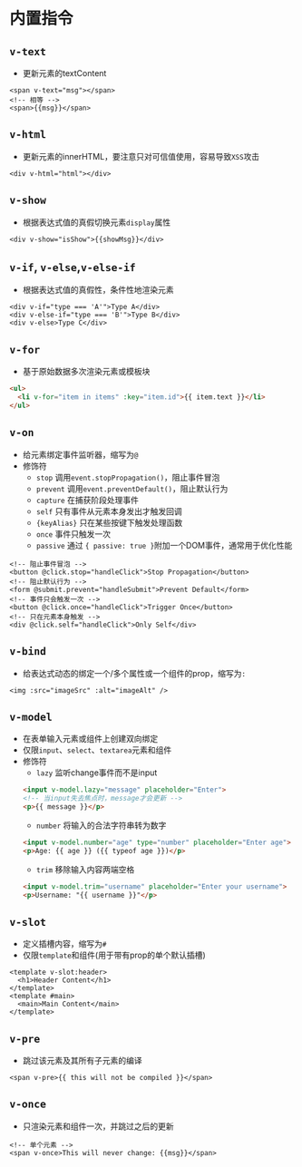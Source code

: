 # 内置指令
## `v-text`
* 更新元素的textContent
```vue
<span v-text="msg"></span>
<!-- 相等 -->
<span>{{msg}}</span>
```
## `v-html`
* 更新元素的innerHTML，要注意只对可信值使用，容易导致`XSS`攻击
```vue
<div v-html="html"></div>
```
## `v-show`
* 根据表达式值的真假切换元素`display`属性
```vue
<div v-show="isShow">{{showMsg}}</div>
```
## `v-if`, `v-else`,`v-else-if`
* 根据表达式值的真假性，条件性地渲染元素
```vue
<div v-if="type === 'A'">Type A</div>
<div v-else-if="type === 'B'">Type B</div>
<div v-else>Type C</div>
```
## `v-for`
* 基于原始数据多次渲染元素或模板块
```html
<ul>
  <li v-for="item in items" :key="item.id">{{ item.text }}</li>
</ul>
```
## `v-on`
* 给元素绑定事件监听器，缩写为`@`
* 修饰符
  * `stop` 调用`event.stopPropagation()`，阻止事件冒泡
  * `prevent` 调用`event.preventDefault()`，阻止默认行为
  * `capture` 在捕获阶段处理事件
  * `self` 只有事件从元素本身发出才触发回调
  * `{keyAlias}` 只在某些按键下触发处理函数
  * `once` 事件只触发一次
  * `passive` 通过 `{ passive: true }`附加一个DOM事件，通常用于优化性能
```vue
<!-- 阻止事件冒泡 -->
<button @click.stop="handleClick">Stop Propagation</button>
<!-- 阻止默认行为 -->
<form @submit.prevent="handleSubmit">Prevent Default</form>
<!-- 事件只会触发一次 -->
<button @click.once="handleClick">Trigger Once</button>
<!-- 只在元素本身触发 -->
<div @click.self="handleClick">Only Self</div>
```
## `v-bind`
* 给表达式动态的绑定一个/多个属性或一个组件的prop，缩写为`:`
```vue
<img :src="imageSrc" :alt="imageAlt" />
```
## `v-model`
* 在表单输入元素或组件上创建双向绑定
* 仅限`input`、`select`、`textarea`元素和组件
* 修饰符
  * `lazy` 监听change事件而不是input
  ```html
  <input v-model.lazy="message" placeholder="Enter">
  <!-- 当input失去焦点时，message才会更新 -->
  <p>{{ message }}</p>
  ```
  * `number` 将输入的合法字符串转为数字
  ```html
  <input v-model.number="age" type="number" placeholder="Enter age">
  <p>Age: {{ age }} ({{ typeof age }})</p>
  ```
  * `trim` 移除输入内容两端空格
  ```html
  <input v-model.trim="username" placeholder="Enter your username">
  <p>Username: "{{ username }}"</p>
  ```
## `v-slot`
* 定义插槽内容，缩写为`#`
* 仅限`template`和组件(用于带有prop的单个默认插槽)
```vue
<template v-slot:header>
  <h1>Header Content</h1>
</template>
<template #main>
  <main>Main Content</main>
</template>
```
## `v-pre`
* 跳过该元素及其所有子元素的编译
```vue
<span v-pre>{{ this will not be compiled }}</span>
```
## `v-once`
* 只渲染元素和组件一次，并跳过之后的更新
```vue
<!-- 单个元素 -->
<span v-once>This will never change: {{msg}}</span>
```